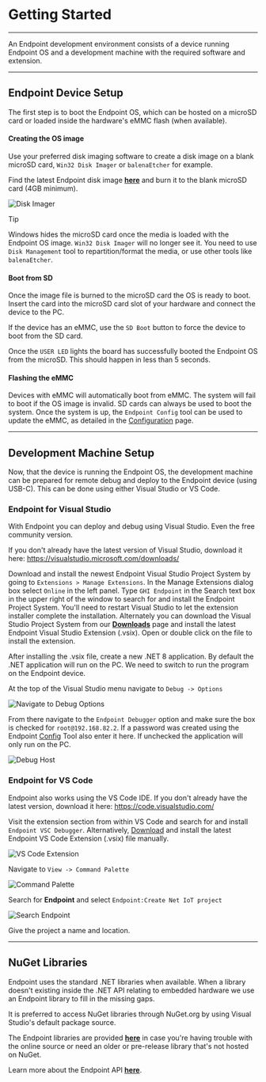 # Getting Started

---

An Endpoint development environment consists of a device running Endpoint OS and a development machine with the required software and extension. 

---

 ## Endpoint Device Setup

 The first step is to boot the Endpoint OS, which can be hosted on a microSD card or loaded inside the hardware's eMMC flash (when available). 

 #### Creating the OS image

 Use your preferred disk imaging software to create a disk image on a blank microSD card, `Win32 Disk Imager` or `balenaEtcher` for example.

 Find the latest Endpoint disk image [**here**](downloads.md) and burn it to the blank microSD card (4GB minimum). 

 ![Disk Imager](images/create-sd-image.png)


> [!Tip]
> Windows hides the microSD card once the media is loaded with the Endpoint OS image. `Win32 Disk Imager` will no longer see it. You need to use `Disk Management` tool to repartition/format the media, or use other tools like `balenaEtcher`.

 #### Boot from SD

 Once the image file is burned to the microSD card the OS is ready to boot. Insert the card into the microSD card slot of your hardware and connect the device to the PC.

 If the device has an eMMC, use the `SD Boot` button to force the device to boot from the SD card.

Once the `USER LED` lights the board has successfully booted the Endpoint OS from the microSD. This should happen in less than 5 seconds.

#### Flashing the eMMC
Devices with eMMC will automatically boot from eMMC. The system will fail to boot if the OS image is invalid. SD cards can always be used to boot the system. Once the system is up, the `Endpoint Config` tool can be used to update the eMMC, as detailed in the [Configuration](configuration.md) page.

 ---
## Development Machine Setup

Now, that the device is running the Endpoint OS, the development machine can be prepared for remote debug and deploy to the Endpoint device (using USB-C). This can be done using either Visual Studio or VS Code.

### Endpoint for Visual Studio
With Endpoint you can deploy and debug using Visual Studio. Even the free community version. 

If you don't already have the latest version of Visual Studio, download it here:
 https://visualstudio.microsoft.com/downloads/

Download and install the newest Endpoint Visual Studio Project System by going to ```Extensions > Manage Extensions```. In the Manage Extensions dialog box select ```Online``` in the left panel. Type ```GHI Endpoint``` in the Search text box in the upper right of the window to search for and install the Endpoint Project System. You'll need to restart Visual Studio to let the extension installer complete the installation. Alternately you can download the Visual Studio Project System from our  [**Downloads**](downloads.md) page and install the latest Endpoint Visual Studio Extension (.vsix). Open or double click on the file to install the extension.

After installing the .vsix file, create a new .NET 8 application. By default the .NET application will run on the PC. We need to switch to run the program on the Endpoint device. 

At the top of the Visual Studio menu navigate to `Debug -> Options`

![Navigate to Debug Options](images/debug-options.png)

From there navigate to the `Endpoint Debugger` option and make sure the box is checked for `root@192.168.82.2`. If a password was created using the Endpoint [Config](configuration.md) Tool also enter it here. If unchecked the application will only run on the PC. 

![Debug Host](images/debug-host.png)

 
 ### Endpoint for VS Code

Endpoint also works using the VS Code IDE. If you don't already have the latest version, download it here:
https://code.visualstudio.com/

Visit the extension section from within VS Code and search for and install `Endpoint VSC Debugger`. Alternatively, [Download](downloads.md) and install the latest Endpoint VS Code Extension (.vsix) file manually.

![VS Code Extension](images/vscode-extension.png)

 Navigate to `View -> Command Palette`

 ![Command Palette](images/command-palette.png)

 Search for **Endpoint** and select `Endpoint:Create Net IoT project`

 ![Search Endpoint](images/search-endpoint.png)

 Give the project a name and location.

  ---

  ## NuGet Libraries

 Endpoint uses the standard .NET libraries when available. When a library doesn't existing inside the .NET API relating to embedded hardware we use an Endpoint library to fill in the missing gaps. 
 
 It is preferred to access NuGet libraries through NuGet.org by using Visual Studio's default package source. 

 The Endpoint libraries are provided [**here**](downloads.md) in case you're having trouble with the online source or need an older or pre-release library that's not hosted on NuGet.

 Learn more about the Endpoint API [**here**](api/intro.md). 
 
 
